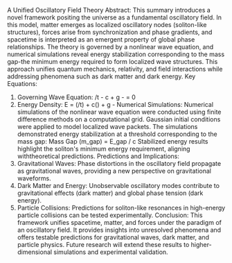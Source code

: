 A Unified Oscillatory Field Theory
Abstract:
This summary introduces a novel framework positing the universe as a fundamental oscillatory field.
In this model, matter emerges as localized oscillatory nodes (soliton-like structures), forces arise
from synchronization and phase gradients, and spacetime is interpreted as an emergent property of
global phase relationships. The theory is governed by a nonlinear wave equation, and numerical
simulations reveal energy stabilization corresponding to the mass gap-the minimum energy required
to form localized wave structures. This approach unifies quantum mechanics, relativity, and field
interactions while addressing phenomena such as dark matter and dark energy.
Key Equations:
1. Governing Wave Equation:
/t - c + g - = 0
2. Energy Density:
E = (/t) + c() + g -
Numerical Simulations:
Numerical simulations of the nonlinear wave equation were conducted using finite difference
methods on a computational grid. Gaussian initial conditions were applied to model localized wave
packets. The simulations demonstrated energy stabilization at a threshold corresponding to the
mass gap:
Mass Gap (m_gap) = E_gap / c
Stabilized energy results highlight the soliton's minimum energy requirement, aligning withtheoretical predictions.
Predictions and Implications:
1. Gravitational Waves:
Phase distortions in the oscillatory field propagate as gravitational waves, providing a new
perspective on gravitational waveforms.
2. Dark Matter and Energy:
Unobservable oscillatory modes contribute to gravitational effects (dark matter) and global phase
tension (dark energy).
3. Particle Collisions:
Predictions for soliton-like resonances in high-energy particle collisions can be tested
experimentally.
Conclusion:
This framework unifies spacetime, matter, and forces under the paradigm of an oscillatory field. It
provides insights into unresolved phenomena and offers testable predictions for gravitational waves,
dark matter, and particle physics. Future research will extend these results to higher-dimensional
simulations and experimental validation.
